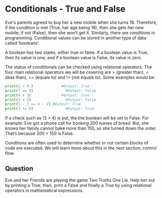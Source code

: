 # Conditionals - True and False

Eve's parents agreed to buy her a new mobile when she turns 18. Therefore, if
the condition is met (True, her age being 18), then she gets her new mobile; if
not (False), then she won’t get it. Similarly, there are conditions in
programming. Conditional values can be stored in another type of data called
‘booleans’.

A boolean has two states, either true or false. If a boolean value is True,
then its value is one; and if a boolean value is False, its value is zero.

The status of conditionals can be checked using relational operators. The four
main relational operators we will be covering are > (greater than), < (less
than),  == (equals to) and != (not equals to). Some examples would be:

```.py
print(3 < 4 )		      #Output: True
print(7 == 9)			    #Output: False
print(4 > 3)  			  #Output: True
print(5 < 2) 			    #Output: False
print(5 - 3 == 4 - 2) #Output: True
print(3 != 6)			    #Output: True
```

If a check such as (3 > 4) is put, the the boolean will be set to False.
For example: Eve got a phone call for booking 200 loaves of bread. But, she
knows her family cannot bake more than 150, so she turned down the order.
That’s because 200 < 150 is False.

Conditions are often used to determine whether or not certain blocks of code
are executed. We will learn more about this in the next section, control flow.

## Question
Eve and her Friends are playing the game Two Truths One Lie. Help her out by
printing a True; then, print a False and finally a True by using relational
operators in mathematical expressions.
